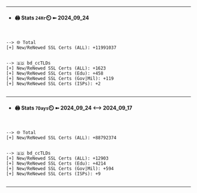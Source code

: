 

---
- #### 🖨️ **Stats** `24Hr`⏲️ ➼ 2024_09_24
```console


--> 🌐 Total
[+] New/ReNewed SSL Certs (ALL): +11991037


--> 🇧🇩 bd_ccTLDs
[+] New/ReNewed SSL Certs (ALL): +1623
[+] New/ReNewed SSL Certs (Edu): +458
[+] New/ReNewed SSL Certs (Gov|Mil): +119
[+] New/ReNewed SSL Certs (ISPs): +2


```

---
- #### 🖨️ **Stats** `7Days`⏲️ ➼ 2024_09_24 <--> 2024_09_17
```console


--> 🌐 Total
[+] New/ReNewed SSL Certs (ALL): +88792374


--> 🇧🇩 bd_ccTLDs
[+] New/ReNewed SSL Certs (ALL): +12903
[+] New/ReNewed SSL Certs (Edu): +4214
[+] New/ReNewed SSL Certs (Gov|Mil): +594
[+] New/ReNewed SSL Certs (ISPs): +9


```

---

